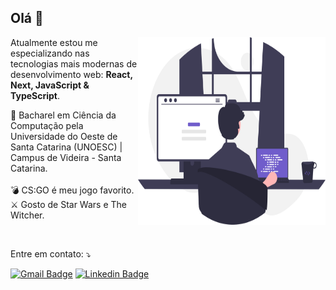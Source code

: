 ## Olá 👋

<img src="./.github/programming.svg" width="300px" height="300px" align="right" alt="Developer">

<p align="left"> 
  Atualmente estou me especializando nas tecnologias mais modernas de desenvolvimento web: <strong>React, Next, JavaScript & TypeScript</strong>.
</p>

<p align="left">
  🎒 Bacharel em Ciência da Computação pela Universidade do Oeste de Santa Catarina (UNOESC) | Campus de Videira - Santa Catarina.
  <br/>
  <br/>
  💣 CS:GO é meu jogo favorito.
  <br/>
  ⚔️ Gosto de Star Wars e The Witcher.
</p>

<br/>

<p align="left">
  Entre em contato: ⤵️
</p>

<p align="left">

[![Gmail Badge](https://img.shields.io/badge/-Gmail-c14438?style=flat-square&logo=Gmail&logoColor=white&link=mailto:douglasscaini.dev@gmail.com)](mailto:douglasscaini.dev@gmail.com)
[![Linkedin Badge](https://img.shields.io/badge/-LinkedIn-0e76a8?style=flat-square&logo=Linkedin&logoColor=white&link=https://www.linkedin.com/in/douglasscaini/)](https://www.linkedin.com/in/douglasscaini/)

</p>
